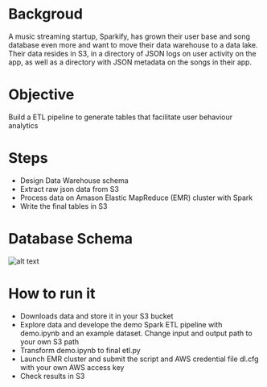 
# Backgroud
A music streaming startup, Sparkify, has grown their user base and song database even more and want to move their data warehouse to a data lake. Their data resides in S3, in a directory of JSON logs on user activity on the app, as well as a directory with JSON metadata on the songs in their app.
# Objective
Build a ETL pipeline to generate tables that facilitate user behaviour analytics
# Steps
* Design Data Warehouse schema
* Extract raw json data from S3 
* Process data on Amason Elastic MapReduce (EMR) cluster with Spark
* Write the final tables in S3
# Database Schema
![alt text](https://github.com/limengunique/Postgres-ETL/blob/master/Untitled%20drawing.png?raw=true)
# How to run it
* Downloads data and store it in your S3 bucket
* Explore data and develope the demo Spark ETL pipeline with demo.ipynb and an example dataset. Change input and output path to your own S3 path
* Transform demo.ipynb to final etl.py
* Launch EMR cluster and submit the script and AWS credential file dl.cfg with your own AWS access key
* Check results in S3